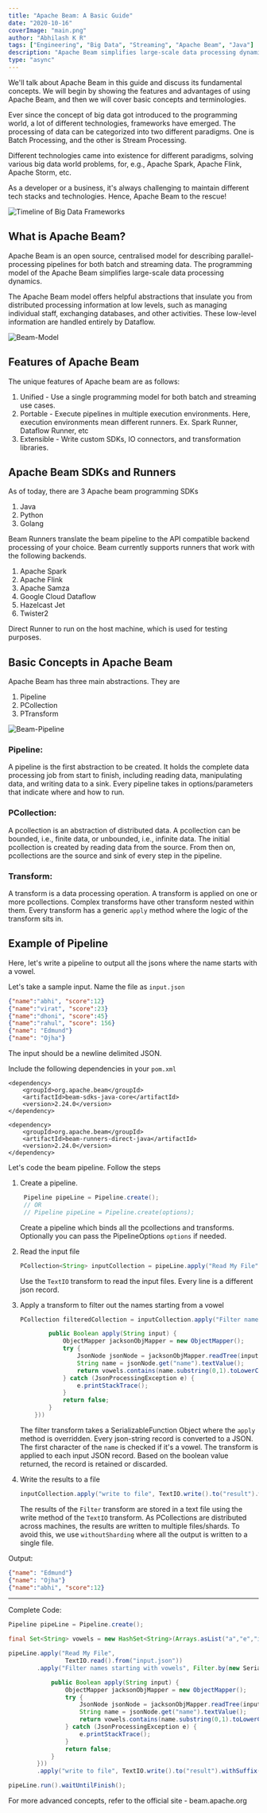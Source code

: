 ```yaml
---
title: "Apache Beam: A Basic Guide"
date: "2020-10-16"
coverImage: "main.png"
author: "Abhilash K R"
tags: ["Engineering", "Big Data", "Streaming", "Apache Beam", "Java"]
description: "Apache Beam simplifies large-scale data processing dynamics. Let’s read more about the features, basic concepts, and the fundamentals of Apache beam."
type: "async"
---
```


We'll talk about Apache Beam in this guide and discuss its fundamental concepts. We will begin by showing the features and advantages of using Apache Beam, and then we will cover basic concepts and terminologies.

Ever since the concept of big data got introduced to the programming world, a lot of different technologies, frameworks have emerged. The processing of data can be categorized into two different paradigms. One is Batch Processing, and the other is Stream Processing.

Different technologies came into existence for different paradigms, solving various big data world problems, for, e.g., Apache Spark, Apache Flink, Apache Storm, etc.

As a developer or a business, it's always challenging to maintain different tech stacks and technologies. Hence, Apache Beam to the rescue!

![Timeline of Big Data Frameworks](timeline-bigdata-frameworks.png)

## What is Apache Beam?

Apache Beam is an open source, centralised model for describing parallel-processing pipelines for both batch and streaming data. The programming model of the Apache Beam simplifies large-scale data processing dynamics.

The Apache Beam model offers helpful abstractions that insulate you from distributed processing information at low levels, such as managing individual staff, exchanging databases, and other activities. These low-level information are handled entirely by Dataflow.

![Beam-Model](beam_architecture.png)

## Features of Apache Beam

The unique features of Apache beam are as follows:

1. Unified - Use a single programming model for both batch and streaming use cases.
2. Portable - Execute pipelines in multiple execution environments. Here, execution environments mean different runners. Ex. Spark Runner, Dataflow Runner, etc
3. Extensible - Write custom SDKs, IO connectors, and transformation libraries.

## Apache Beam SDKs and Runners

As of today, there are 3 Apache beam programming SDKs

1. Java
2. Python
3. Golang

Beam Runners translate the beam pipeline to the API compatible backend processing of your choice. Beam currently supports runners that work with the following backends.

1. Apache Spark
2. Apache Flink
3. Apache Samza
4. Google Cloud Dataflow
5. Hazelcast Jet
6. Twister2

Direct Runner to run on the host machine, which is used for testing purposes.

## Basic Concepts in Apache Beam

Apache Beam has three main abstractions. They are

1. Pipeline
2. PCollection
3. PTransform

![Beam-Pipeline](pipeline-design.png)

### Pipeline:

A pipeline is the first abstraction to be created. It holds the complete data processing job from start to finish, including reading data, manipulating data, and writing data to a sink. Every pipeline takes in options/parameters that indicate where and how to run.

### PCollection:

A pcollection is an abstraction of distributed data. A pcollection can be bounded, i.e., finite data, or unbounded, i.e., infinite data. The initial pcollection is created by reading data from the source. From then on, pcollections are the source and sink of every step in the pipeline.

### Transform:

A transform is a data processing operation. A transform is applied on one or more pcollections. Complex transforms have other transform nested within them. Every transform has a generic `apply` method where the logic of the transform sits in.

## Example of Pipeline

Here, let's write a pipeline to output all the jsons where the name starts with a vowel.

Let's take a sample input. Name the file as `input.json`

```json
{"name":"abhi", "score":12}
{"name":"virat", "score":23}
{"name":"dhoni", "score":45}
{"name":"rahul", "score": 156}
{"name": "Edmund"}
{"name": "Ojha"}
```

The input should be a newline delimited JSON.

Include the following dependencies in your `pom.xml`

```
<dependency>
    <groupId>org.apache.beam</groupId>
    <artifactId>beam-sdks-java-core</artifactId>
    <version>2.24.0</version>
</dependency>

<dependency>
    <groupId>org.apache.beam</groupId>
    <artifactId>beam-runners-direct-java</artifactId>
    <version>2.24.0</version>
</dependency>
```

Let's code the beam pipeline. Follow the steps

1. Create a pipeline.

   ```java
    Pipeline pipeLine = Pipeline.create();
    // OR
    // Pipeline pipeLine = Pipeline.create(options);
   ```

   Create a pipeline which binds all the pcollections and transforms. Optionally you can pass the PipelineOptions `options` if needed.

2. Read the input file

   ```java
   PCollection<String> inputCollection = pipeLine.apply("Read My File", TextIO.read().from("input.json"));
   ```

   Use the `TextIO` transform to read the input files. Every line is a different json record.

3. Apply a transform to filter out the names starting from a vowel

   ```java
   PCollection filteredCollection = inputCollection.apply("Filter names starting with vowels", Filter.by(new SerializableFunction<String, Boolean>() {

           public Boolean apply(String input) {
               ObjectMapper jacksonObjMapper = new ObjectMapper();
               try {
                   JsonNode jsonNode = jacksonObjMapper.readTree(input);
                   String name = jsonNode.get("name").textValue();
                   return vowels.contains(name.substring(0,1).toLowerCase());
               } catch (JsonProcessingException e) {
                   e.printStackTrace();
               }
               return false;
           }
       }))
   ```

   The filter transform takes a SerializableFunction Object where the `apply` method is overridden. Every json-string record is converted to a JSON. The first character of the `name` is checked if it's a vowel. The transform is applied to each input JSON record. Based on the boolean value returned, the record is retained or discarded.

4. Write the results to a file

   ```java
   inputCollection.apply("write to file", TextIO.write().to("result").withSuffix(".txt").withoutSharding());
   ```

   The results of the `Filter` transform are stored in a text file using the write method of the `TextIO` transform. As PCollections are distributed across machines, the results are written to multiple files/shards. To avoid this, we use `withoutSharding` where all the output is written to a single file.

Output:

```json
{"name": "Edmund"}
{"name": "Ojha"}
{"name":"abhi", "score":12}
```

---

Complete Code:

```java
Pipeline pipeLine = Pipeline.create();

final Set<String> vowels = new HashSet<String>(Arrays.asList("a","e","i","o","u"));

pipeLine.apply("Read My File",
                TextIO.read().from("input.json"))
        .apply("Filter names starting with vowels", Filter.by(new SerializableFunction<String, Boolean>() {

            public Boolean apply(String input) {
                ObjectMapper jacksonObjMapper = new ObjectMapper();
                try {
                    JsonNode jsonNode = jacksonObjMapper.readTree(input);
                    String name = jsonNode.get("name").textValue();
                    return vowels.contains(name.substring(0,1).toLowerCase());
                } catch (JsonProcessingException e) {
                    e.printStackTrace();
                }
                return false;
            }
        }))
        .apply("write to file", TextIO.write().to("result").withSuffix(".txt").withoutSharding());

pipeLine.run().waitUntilFinish();
```

For more advanced concepts, refer to the official site - beam.apache.org
